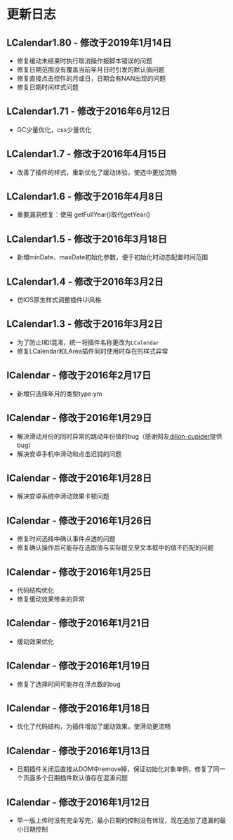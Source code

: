 # 更新日志

## LCalendar1.80 - 修改于2019年1月14日
* 修复缓动未结束时执行取消操作报脚本错误的问题
* 修复日期范围没有覆盖当前年月日时引发的默认值问题
* 修复直接点击控件的月或日，日期会有NAN出现的问题
* 修复日期时间样式问题

## LCalendar1.71 - 修改于2016年6月12日
* GC少量优化，css少量优化

## LCalendar1.7 - 修改于2016年4月15日
* 改善了插件的样式，重新优化了缓动体验，使选中更加流畅

## LCalendar1.6 - 修改于2016年4月8日
* 重要漏洞修复：使用 getFullYear()取代getYear()

## LCalendar1.5 - 修改于2016年3月18日
* 新增minDate、maxDate初始化参数，便于初始化时动态配置时间范围
 
## LCalendar1.4 - 修改于2016年3月2日
* 仿IOS原生样式调整插件UI风格

## LCalendar1.3 - 修改于2016年3月2日
* 为了防止l和I混淆，统一将插件名称更改为`LCalendar`
* 修复LCalendar和LArea插件同时使用时存在的样式异常

## lCalendar - 修改于2016年2月17日
* 新增只选择年月的类型type:ym
 
## lCalendar - 修改于2016年1月29日
* 解决滑动月份的同时异常的跳动年份值的bug（感谢网友[dillon-cupider](https://github.com/dillon-cupider)提供bug）
* 解决安卓手机中滑动和点击迟钝的问题

## lCalendar - 修改于2016年1月28日
* 解决安卓系统中滑动效果卡顿问题

## lCalendar - 修改于2016年1月26日
* 修复时间选择中确认事件点透的问题
* 修复确认操作后可能存在选取值与实际提交至文本框中的值不匹配的问题

## lCalendar - 修改于2016年1月25日
* 代码结构优化
* 修复缓动效果带来的异常
 
## lCalendar - 修改于2016年1月21日
* 缓动效果优化

## lCalendar - 修改于2016年1月19日
* 修复了选择时间可能存在浮点数的bug
 
## lCalendar - 修改于2016年1月18日
* 优化了代码结构，为插件增加了缓动效果，使滑动更流畅

## lCalendar - 修改于2016年1月13日
* 日期插件关闭后直接从DOM中remove掉，保证初始化对象单例，修复了同一个页面多个日期插件默认值存在混淆问题

## lCalendar - 修改于2016年1月12日
* 早一版上传时没有完全写完，最小日期的控制没有体现，现在追加了遗漏的最小日期控制
